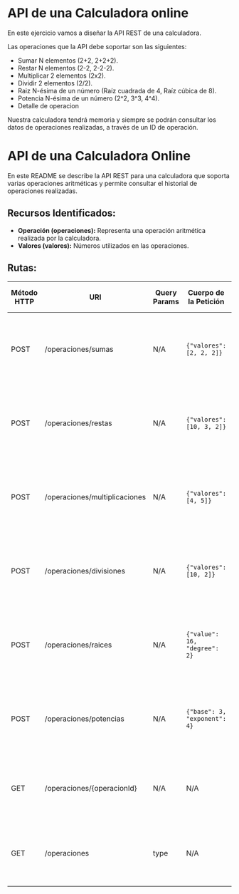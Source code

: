 # API de una Calculadora online

En este ejercicio vamos a diseñar la API REST de una calculadora.

Las operaciones que la API debe soportar son las siguientes:
- Sumar N elementos (2+2, 2+2+2).
- Restar N elementos (2-2, 2-2-2).
- Multiplicar 2 elementos (2x2).
- Dividir 2 elementos (2/2).
- Raiz N-ésima de un número (Raíz cuadrada de 4, Raíz cúbica de 8).
- Potencia N-ésima de un número (2^2, 3^3, 4^4).
- Detalle de operacion

Nuestra calculadora tendrá memoria y siempre se podrán consultar los datos de operaciones realizadas, a través de un ID de operación.

# API de una Calculadora Online

En este README se describe la API REST para una calculadora que soporta varias operaciones aritméticas y permite consultar el historial de operaciones realizadas.

## Recursos Identificados:
- **Operación (operaciones):** Representa una operación aritmética realizada por la calculadora.
- **Valores (valores):** Números utilizados en las operaciones.

## Rutas:

| Método HTTP | URI                          | Query Params | Cuerpo de la Petición                                                 | Cuerpo de la Respuesta                                                                                           | Códigos de Respuesta                                          |
|-------------|------------------------------|--------------|------------------------------------------------------------------------|------------------------------------------------------------------------------------------------------------------|---------------------------------------------------------------|
| POST        | /operaciones/sumas             | N/A          | `{"valores": [2, 2, 2]}`                                                | `{"operacionId": 1, "valores": [2, 2, 2], "sumas": 6}`                                       | 201 Created<br/>400 Bad Request<br/>500 Internal Server Error |
| POST        | /operaciones/restas        | N/A          | `{"valores": [10, 3, 2]}`                                               | `{"operacionId": 2, "valores": [10, 3, 2], "restas": 5}`                                 | 201 Created<br/>400 Bad Request<br/>500 Internal Server Error |
| POST        | /operaciones/multiplicaciones        | N/A          | `{"valores": [4, 5]}`                                                   | `{"operacionId": 3, "valores": [4, 5], "multipliaciones": 20}`                                    | 201 Created<br/>400 Bad Request<br/>500 Internal Server Error |
| POST        | /operaciones/divisiones          | N/A          | `{"valores": [10, 2]}`                                                  | `{"operacionId": 4, "valores": [10, 2], "divisiones": 5}`                                      | 201 Created<br/>400 Bad Request<br/>500 Internal Server Error |
| POST        | /operaciones/raices            | N/A          | `{"value": 16, "degree": 2}`                                           | `{"operacionId": 5, "value": 16, "degree": 2, "raices": 4}`                                 | 201 Created<br/>400 Bad Request<br/>500 Internal Server Error |
| POST        | /operaciones/potencias           | N/A          | `{"base": 3, "exponent": 4}`                                           | `{"operacionId": 6, "base": 3, "exponent": 4, "potencias": 81}`                               | 201 Created<br/>400 Bad Request<br/>500 Internal Server Error |
| GET         | /operaciones/{operacionId}   | N/A          | N/A                                                                    | `{"operacionId": 1, "valores": [2, 2, 2], "operaciones": 6}`                                       | 200 OK<br/>404 Not Found<br/>500 Internal Server Error        |
| GET         | /operaciones                 | type         | N/A                                                                    | `{"operaciones": [{"operacionId": 1, "valores": [2, 2, 2], "sumas": 6}]}`                     | 200 OK<br/>400 Bad Request<br/>500 Internal Server Error      |ñ
